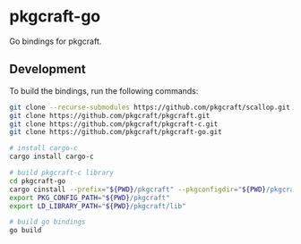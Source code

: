 # pkgcraft-go

Go bindings for pkgcraft.

## Development

To build the bindings, run the following commands:

```bash
git clone --recurse-submodules https://github.com/pkgcraft/scallop.git
git clone https://github.com/pkgcraft/pkgcraft.git
git clone https://github.com/pkgcraft/pkgcraft-c.git
git clone https://github.com/pkgcraft/pkgcraft-go.git

# install cargo-c
cargo install cargo-c

# build pkgcraft-c library
cd pkgcraft-go
cargo cinstall --prefix="${PWD}/pkgcraft" --pkgconfigdir="${PWD}/pkgcraft" --manifest-path=../pkgcraft-c/Cargo.toml
export PKG_CONFIG_PATH="${PWD}/pkgcraft"
export LD_LIBRARY_PATH="${PWD}/pkgcraft/lib"

# build go bindings
go build
```
